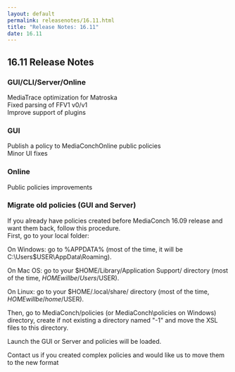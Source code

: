 ```yaml
---
layout: default
permalink: releasenotes/16.11.html
title: "Release Notes: 16.11"
date: 16.11
---
```

## 16.11 Release Notes

### GUI/CLI/Server/Online

MediaTrace optimization for Matroska  
Fixed parsing of FFV1 v0/v1  
Improve support of plugins  


### GUI

Publish a policy to MediaConchOnline public policies  
Minor UI fixes  

### Online

Public policies improvements  


### Migrate old policies (GUI and Server)

If you already have policies created before MediaConch 16.09 release and want them back, follow this procedure.  
First, go to your local folder:  

On Windows: go to %APPDATA% (most of the time, it will be C:\Users\$USER\AppData\Roaming\).  

On Mac OS: go to your $HOME/Library/Application Support/ directory (most of the time, $HOME will be /Users/$USER).  

On Linux: go to your $HOME/.local/share/ directory (most of the time, $HOME will be /home/$USER).  

Then, go to MediaConch/policies (or MediaConch\policies on Windows) directory, create if not existing a directory named "-1" and move the XSL files to this directory.  

Launch the GUI or Server and policies will be loaded.  

Contact us if you created complex policies and would like us to move them to the new format  
